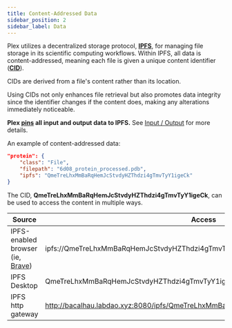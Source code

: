 ```yaml
---
title: Content-Addressed Data
sidebar_position: 2
sidebar_label: Data
---
```


Plex utilizes a decentralized storage protocol, [**IPFS**](https://docs.ipfs.tech/), for managing file storage in its scientific computing workflows. Within IPFS, all data is content-addressed, meaning each file is given a unique content identifier ([**CID**](https://docs.ipfs.tech/concepts/content-addressing/#what-is-a-cid)).

CIDs are derived from a file's content rather than its location.

Using CIDs not only enhances file retrieval but also promotes data integrity since the identifier changes if the content does, making any alterations immediately noticeable.

**Plex [pins](https://docs.ipfs.tech/how-to/pin-files/) all input and output data to IPFS.** See [Input / Output](io.md) for more details.

An example of content-addressed data:

```json
"protein": {
    "class": "File",
    "filepath": "6d08_protein_processed.pdb",
    "ipfs": "QmeTreLhxMmBaRqHemJcStvdyHZThdzi4gTmvTyY1igeCk"
}
```
The CID, **QmeTreLhxMmBaRqHemJcStvdyHZThdzi4gTmvTyY1igeCk**, can be used to access the content in multiple ways.

| Source | Access |
| ------ | ---- |
| IPFS-enabled browser (ie, [Brave](https://brave.com/ipfs-support/)) | ipfs://QmeTreLhxMmBaRqHemJcStvdyHZThdzi4gTmvTyY1igeCk |
| IPFS Desktop | QmeTreLhxMmBaRqHemJcStvdyHZThdzi4gTmvTyY1igeCk |
| IPFS http gateway | http://bacalhau.labdao.xyz:8080/ipfs/QmeTreLhxMmBaRqHemJcStvdyHZThdzi4gTmvTyY1igeCk
